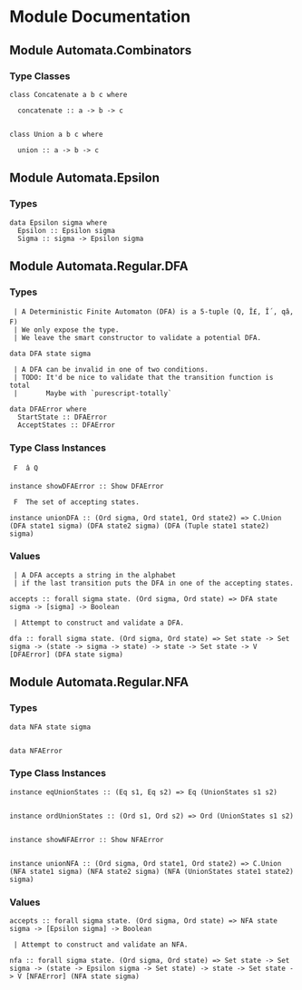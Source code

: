 # Module Documentation

## Module Automata.Combinators

### Type Classes


    class Concatenate a b c where

      concatenate :: a -> b -> c


    class Union a b c where

      union :: a -> b -> c


## Module Automata.Epsilon

### Types


    data Epsilon sigma where
      Epsilon :: Epsilon sigma
      Sigma :: sigma -> Epsilon sigma


## Module Automata.Regular.DFA

### Types

     | A Deterministic Finite Automaton (DFA) is a 5-tuple (Q, Î£, Î´, qâ, F)
     | We only expose the type.
     | We leave the smart constructor to validate a potential DFA.

    data DFA state sigma

     | A DFA can be invalid in one of two conditions.
     | TODO: It'd be nice to validate that the transition function is total
     |       Maybe with `purescript-totally`

    data DFAError where
      StartState :: DFAError
      AcceptStates :: DFAError


### Type Class Instances

     F  â Q

    instance showDFAError :: Show DFAError

     F  The set of accepting states.

    instance unionDFA :: (Ord sigma, Ord state1, Ord state2) => C.Union (DFA state1 sigma) (DFA state2 sigma) (DFA (Tuple state1 state2) sigma)


### Values

     | A DFA accepts a string in the alphabet
     | if the last transition puts the DFA in one of the accepting states.

    accepts :: forall sigma state. (Ord sigma, Ord state) => DFA state sigma -> [sigma] -> Boolean

     | Attempt to construct and validate a DFA.

    dfa :: forall sigma state. (Ord sigma, Ord state) => Set state -> Set sigma -> (state -> sigma -> state) -> state -> Set state -> V [DFAError] (DFA state sigma)


## Module Automata.Regular.NFA

### Types


    data NFA state sigma


    data NFAError


### Type Class Instances


    instance eqUnionStates :: (Eq s1, Eq s2) => Eq (UnionStates s1 s2)


    instance ordUnionStates :: (Ord s1, Ord s2) => Ord (UnionStates s1 s2)


    instance showNFAError :: Show NFAError


    instance unionNFA :: (Ord sigma, Ord state1, Ord state2) => C.Union (NFA state1 sigma) (NFA state2 sigma) (NFA (UnionStates state1 state2) sigma)


### Values


    accepts :: forall sigma state. (Ord sigma, Ord state) => NFA state sigma -> [Epsilon sigma] -> Boolean

     | Attempt to construct and validate an NFA.

    nfa :: forall sigma state. (Ord sigma, Ord state) => Set state -> Set sigma -> (state -> Epsilon sigma -> Set state) -> state -> Set state -> V [NFAError] (NFA state sigma)



